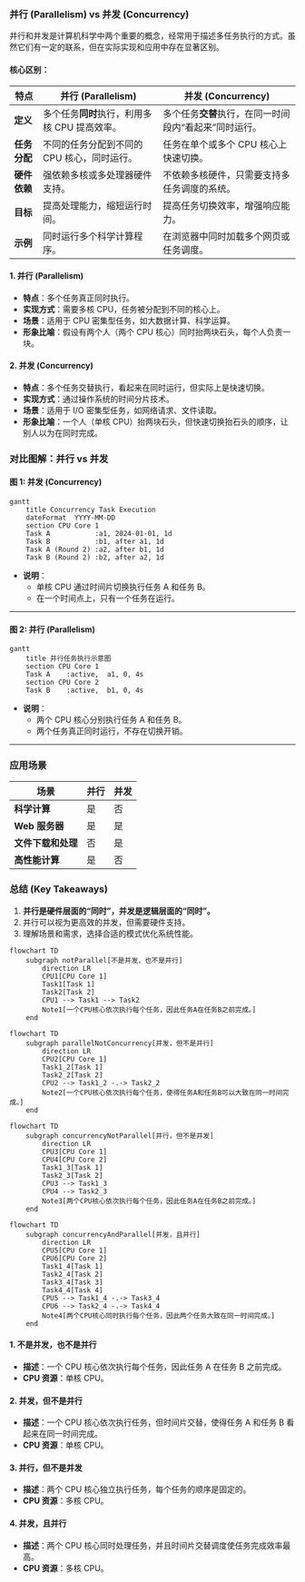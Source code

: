 ### 并行 (Parallelism) vs 并发 (Concurrency)

并行和并发是计算机科学中两个重要的概念，经常用于描述多任务执行的方式。虽然它们有一定的联系，但在实际实现和应用中存在显著区别。

#### **核心区别：**

| 特点           | 并行 (Parallelism)                                          | 并发 (Concurrency)                                     |
|----------------|------------------------------------------------------------|-------------------------------------------------------|
| **定义**       | 多个任务**同时**执行，利用多核 CPU 提高效率。                | 多个任务**交替**执行，在同一时间段内“看起来”同时运行。 |
| **任务分配**   | 不同的任务分配到不同的 CPU 核心，同时运行。                  | 任务在单个或多个 CPU 核心上快速切换。                 |
| **硬件依赖**   | 强依赖多核或多处理器硬件支持。                               | 不依赖多核硬件，只需要支持多任务调度的系统。           |
| **目标**       | 提高处理能力，缩短运行时间。                                 | 提高任务切换效率，增强响应能力。                      |
| **示例**       | 同时运行多个科学计算程序。                                   | 在浏览器中同时加载多个网页或任务调度。                |


#### 1. **并行 (Parallelism)**

- **特点**：多个任务真正同时执行。
- **实现方式**：需要多核 CPU，任务被分配到不同的核心上。
- **场景**：适用于 CPU 密集型任务，如大数据计算、科学运算。
- **形象比喻**：假设有两个人（两个 CPU 核心）同时抬两块石头，每个人负责一块。

#### 2. **并发 (Concurrency)**

- **特点**：多个任务交替执行，看起来在同时运行，但实际上是快速切换。
- **实现方式**：通过操作系统的时间分片技术。
- **场景**：适用于 I/O 密集型任务，如网络请求、文件读取。
- **形象比喻**：一个人（单核 CPU）抬两块石头，但快速切换抬石头的顺序，让别人以为在同时完成。


### **对比图解：并行 vs 并发**

#### 图 1: 并发 (Concurrency)
```mermaid
gantt
    title Concurrency Task Execution
    dateFormat  YYYY-MM-DD
    section CPU Core 1
    Task A           :a1, 2024-01-01, 1d
    Task B           :b1, after a1, 1d
    Task A (Round 2) :a2, after b1, 1d
    Task B (Round 2) :b2, after a2, 1d
```

- **说明**：
  - 单核 CPU 通过时间片切换执行任务 A 和任务 B。
  - 在一个时间点上，只有一个任务在运行。

---

#### 图 2: 并行 (Parallelism)
```mermaid
gantt
    title 并行任务执行示意图
    section CPU Core 1
    Task A    :active,  a1, 0, 4s
    section CPU Core 2
    Task B    :active,  b1, 0, 4s
```

- **说明**：
  - 两个 CPU 核心分别执行任务 A 和任务 B。
  - 两个任务真正同时运行，不存在切换开销。

---

### **应用场景**

| 场景                | 并行                                      | 并发                                     |
|---------------------|------------------------------------------|-----------------------------------------|
| **科学计算**         | 是                                         | 否                                      |
| **Web 服务器**       | 是                                         | 是                                      |
| **文件下载和处理**   | 否                                         | 是                                      |
| **高性能计算**       | 是                                         | 否                                      |

 

### **总结 (Key Takeaways)**

1. **并行是硬件层面的“同时”，并发是逻辑层面的“同时”。**
2. 并行可以视为更高效的并发，但需要硬件支持。
3. 理解场景和需求，选择合适的模式优化系统性能。


```mermaid
flowchart TD
    subgraph notParallel[不是并发，也不是并行]
        direction LR
        CPU1[CPU Core 1]
        Task1[Task 1]
        Task2[Task 2]
        CPU1 --> Task1 --> Task2
        Note1[一个CPU核心依次执行每个任务，因此任务A在任务B之前完成。]
    end
```

```mermaid
flowchart TD
    subgraph parallelNotConcurrency[并发，但不是并行]
        direction LR
        CPU2[CPU Core 1]
        Task1_2[Task 1]
        Task2_2[Task 2]
        CPU2 --> Task1_2 -.-> Task2_2
        Note2[一个CPU核心依次执行每个任务，使得任务A和任务B可以大致在同一时间完成。]
    end
```

```mermaid
flowchart TD
    subgraph concurrencyNotParallel[并行，但不是并发]
        direction LR
        CPU3[CPU Core 1]
        CPU4[CPU Core 2]
        Task1_3[Task 1]
        Task2_3[Task 2]
        CPU3 --> Task1_3
        CPU4 --> Task2_3
        Note3[两个CPU核心依次执行每个任务，因此任务A在任务B之前完成。]
    end
```

```mermaid
flowchart TD
    subgraph concurrencyAndParallel[并发，且并行]
        direction LR
        CPU5[CPU Core 1]
        CPU6[CPU Core 2]
        Task1_4[Task 1]
        Task2_4[Task 2]
        Task3_4[Task 3]
        Task4_4[Task 4]
        CPU5 --> Task1_4 -.-> Task3_4
        CPU6 --> Task2_4 -.-> Task4_4
        Note4[两个CPU核心同时执行每个任务，因此两个任务大致在同一时间完成。]
    end
```

#### 1. **不是并发，也不是并行**
   - **描述**：一个 CPU 核心依次执行每个任务，因此任务 A 在任务 B 之前完成。
   - **CPU 资源**：单核 CPU。

#### 2. **并发，但不是并行**
   - **描述**：一个 CPU 核心依次执行任务，但时间片交替，使得任务 A 和任务 B 看起来在同一时间完成。
   - **CPU 资源**：单核 CPU。

#### 3. **并行，但不是并发**
   - **描述**：两个 CPU 核心独立执行任务，每个任务的顺序是固定的。
   - **CPU 资源**：多核 CPU。

#### 4. **并发，且并行**
   - **描述**：两个 CPU 核心同时处理任务，并且时间片交替调度使任务完成效率最高。
   - **CPU 资源**：多核 CPU。
